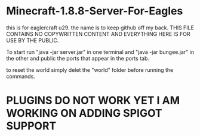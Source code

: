 # Minecraft-1.8.8-Server-For-Eagles
this is for eaglercraft u29. the name is to keep github off my back. THIS FILE CONTAINS NO COPYWRITTEN CONTENT AND EVERYTHING HERE IS FOR USE BY THE PUBLIC.

To start run "java -jar server.jar" in one terminal and "java -jar bungee.jar" in the other and public the ports that appear in the ports tab.

to reset the world simply delet the "world" folder before running the commands. 

# PLUGINS DO NOT WORK YET I AM WORKING ON ADDING SPIGOT SUPPORT
